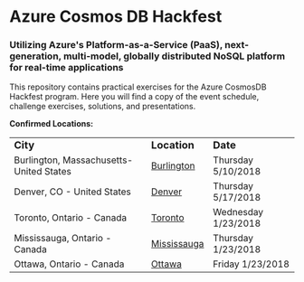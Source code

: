# Azure Cosmos DB Hackfest
### Utilizing Azure's Platform-as-a-Service (PaaS), next-generation, multi-model, globally distributed NoSQL platform for real-time applications

This repository contains practical exercises for the Azure CosmosDB Hackfest program. Here you will find a copy of the event schedule, challenge exercises, solutions, and presentations.

<strong>Confirmed Locations:</strong>

<table>
  <tr>
    <td><strong><font size="+1">City</font></strong></td>
    <td><strong><font size="+1">Location</font></strong></td>
    <td><strong><font size="+1">Date</strong></font></td>
  </tr>
  <tr>
    <td>Burlington, Massachusetts- United States</td>
    <td><a href="https://www.microsoftevents.com/profile/form/index.cfm?PKformID=0x4024125e813" target="_blank">Burlington</a></td>
    <td>Thursday 5/10/2018</td>
  </tr>
  <tr>
    <td>Denver, CO - United States</td>
    <td><a href="https://www.microsoftevents.com/profile/form/index.cfm?PKformID=0x4046678450f" target="_blank">Denver</a></td>
    <td>Thursday 5/17/2018</td>
  </tr>
    <tr>
    <td>Toronto, Ontario - Canada</td>
    <td><a href="https://www.microsoftevents.com/profile/web/index.cfm?PKwebID=0x716795abcd" target="_blank">Toronto</a></td>
    <td>Wednesday 1/23/2018</td>
  </tr>
    <tr>
    <td>Mississauga, Ontario - Canada</td>
    <td><a href="https://www.microsoftevents.com/profile/web/index.cfm?PKwebID=0x716795abcd" target="_blank">Mississauga</a></td>
    <td>Thursday 1/23/2018</td>
  </tr>
    <tr>
    <td>Ottawa, Ontario - Canada</td>
    <td><a href="https://www.microsoftevents.com/profile/web/index.cfm?PKwebID=0x716795abcd" target="_blank">Ottawa</a></td>
    <td>Friday 1/23/2018</td>
  </tr>

</table>
